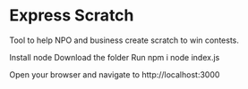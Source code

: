 # Express Scratch

Tool to help NPO and business create scratch to win contests. 

Install node 
Download the folder
Run npm i
node index.js 

Open your browser and navigate to http://localhost:3000




